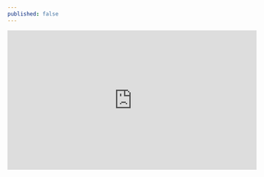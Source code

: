 ```yaml
---
published: false
---
```

<iframe width="560" height="315" src="https://www.youtube.com/embed/o9pEzgHorH0" frameborder="0" allow="accelerometer; autoplay; encrypted-media; gyroscope; picture-in-picture" allowfullscreen></iframe>


